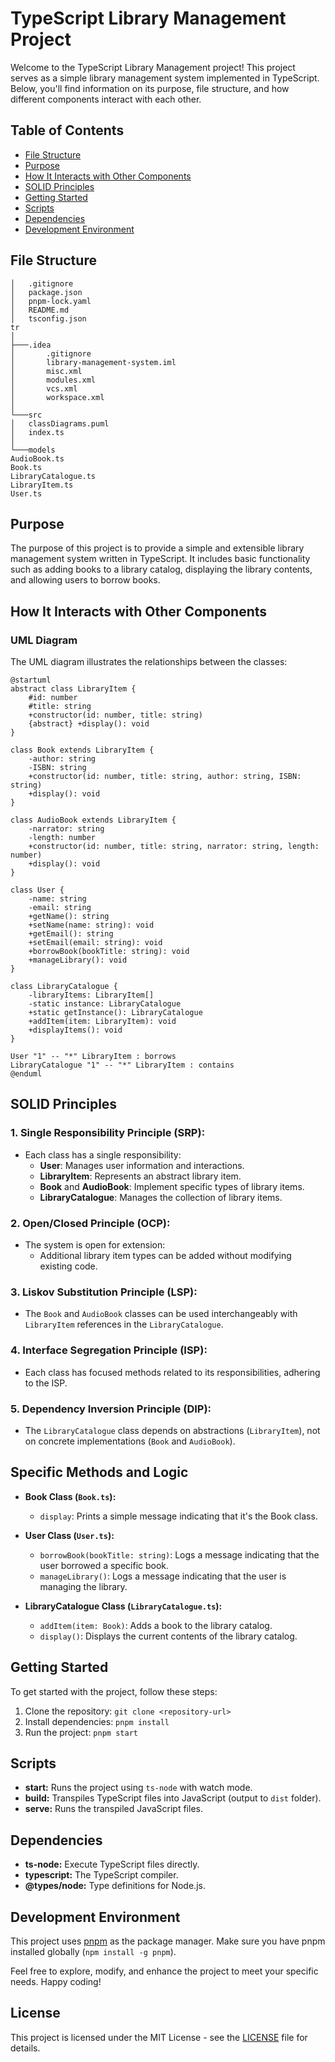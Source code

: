 # TypeScript Library Management Project

Welcome to the TypeScript Library Management project! This project serves as a simple library management system implemented in TypeScript. Below, you'll find information on its purpose, file structure, and how different components interact with each other.

## Table of Contents

- [File Structure](#file-structure)
- [Purpose](#purpose)
- [How It Interacts with Other Components](#how-it-interacts-with-other-components)
- [SOLID Principles](#solid-principles)
- [Getting Started](#getting-started)
- [Scripts](#scripts)
- [Dependencies](#dependencies)
- [Development Environment](#development-environment)

## File Structure

```
│   .gitignore
│   package.json
│   pnpm-lock.yaml
│   README.md
│   tsconfig.json                                                                                                      tr
│   
├───.idea
│       .gitignore
│       library-management-system.iml    
│       misc.xml
│       modules.xml
│       vcs.xml
│       workspace.xml
│       
└───src
│   classDiagrams.puml
│   index.ts
│
└───models
AudioBook.ts
Book.ts
LibraryCatalogue.ts
LibraryItem.ts
User.ts
```

## Purpose

The purpose of this project is to provide a simple and extensible library management system written in TypeScript. It includes basic functionality such as adding books to a library catalog, displaying the library contents, and allowing users to borrow books.


## How It Interacts with Other Components

### UML Diagram

The UML diagram illustrates the relationships between the classes:

```
@startuml
abstract class LibraryItem {
    #id: number
    #title: string
    +constructor(id: number, title: string)
    {abstract} +display(): void
}

class Book extends LibraryItem {
    -author: string
    -ISBN: string
    +constructor(id: number, title: string, author: string, ISBN: string)
    +display(): void
}

class AudioBook extends LibraryItem {
    -narrator: string
    -length: number
    +constructor(id: number, title: string, narrator: string, length: number)
    +display(): void
}

class User {
    -name: string
    -email: string
    +getName(): string
    +setName(name: string): void
    +getEmail(): string
    +setEmail(email: string): void
    +borrowBook(bookTitle: string): void
    +manageLibrary(): void
}

class LibraryCatalogue {
    -libraryItems: LibraryItem[]
    -static instance: LibraryCatalogue
    +static getInstance(): LibraryCatalogue
    +addItem(item: LibraryItem): void
    +displayItems(): void
}

User "1" -- "*" LibraryItem : borrows
LibraryCatalogue "1" -- "*" LibraryItem : contains
@enduml
```

## SOLID Principles

### 1. Single Responsibility Principle (SRP):

- Each class has a single responsibility:
  - **User**: Manages user information and interactions.
  - **LibraryItem**: Represents an abstract library item.
  - **Book** and **AudioBook**: Implement specific types of library items.
  - **LibraryCatalogue**: Manages the collection of library items.

### 2. Open/Closed Principle (OCP):

- The system is open for extension:
  - Additional library item types can be added without modifying existing code.

### 3. Liskov Substitution Principle (LSP):

- The `Book` and `AudioBook` classes can be used interchangeably with `LibraryItem` references in the `LibraryCatalogue`.

### 4. Interface Segregation Principle (ISP):

- Each class has focused methods related to its responsibilities, adhering to the ISP.

### 5. Dependency Inversion Principle (DIP):

- The `LibraryCatalogue` class depends on abstractions (`LibraryItem`), not on concrete implementations (`Book` and `AudioBook`).

## Specific Methods and Logic

- **Book Class (`Book.ts`):**
    - `display`: Prints a simple message indicating that it's the Book class.

- **User Class (`User.ts`):**
    - `borrowBook(bookTitle: string)`: Logs a message indicating that the user borrowed a specific book.
    - `manageLibrary()`: Logs a message indicating that the user is managing the library.

- **LibraryCatalogue Class (`LibraryCatalogue.ts`):**
    - `addItem(item: Book)`: Adds a book to the library catalog.
    - `display()`: Displays the current contents of the library catalog.

## Getting Started

To get started with the project, follow these steps:

1. Clone the repository: `git clone <repository-url>`
2. Install dependencies: `pnpm install`
3. Run the project: `pnpm start`

## Scripts

- **start:** Runs the project using `ts-node` with watch mode.
- **build:** Transpiles TypeScript files into JavaScript (output to `dist` folder).
- **serve:** Runs the transpiled JavaScript files.

## Dependencies

- **ts-node:** Execute TypeScript files directly.
- **typescript:** The TypeScript compiler.
- **@types/node:** Type definitions for Node.js.

## Development Environment

This project uses [pnpm](https://pnpm.io/) as the package manager. Make sure you have pnpm installed globally (`npm install -g pnpm`).

Feel free to explore, modify, and enhance the project to meet your specific needs. Happy coding!

## License

This project is licensed under the MIT License - see the [LICENSE](LICENSE) file for details.
